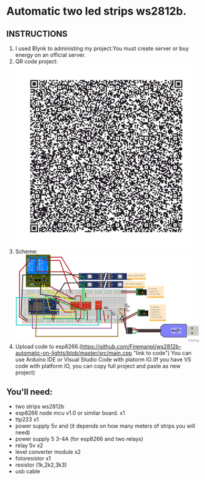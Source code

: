 # Automatic two led strips ws2812b.
## INSTRUCTIONS
                
1. I used Blynk to administing my project.You must create server or buy energy on an official server.
2. QR code project:
![QR-code](/images/qr_code.jpg)
3. Scheme:
![Schemat](/images/schemat.png)
4. Upload code to esp8266.(https://github.com/Firemanpl/ws2812b-automatic-on-lights/blob/master/src/main.cpp "link to code") You can use Arduino IDE or Visual Studio Code with platorm IO.(If you have VS code with platform IO, you can copy full project and paste as new project)

                
## You'll need:
- two strips ws2812b  
- esp8266 node mcu v1.0 or similar board. x1
- ttp223 x1
- power supply 5v and (it depends on how many meters of strips you will need)
- power supply 5 3-4A (for esp8266 and two relays)
- relay 5v x2
- level converter module x2
- fotoresistor x1
- resistor (1k,2k2,3k3)
- usb cable 

